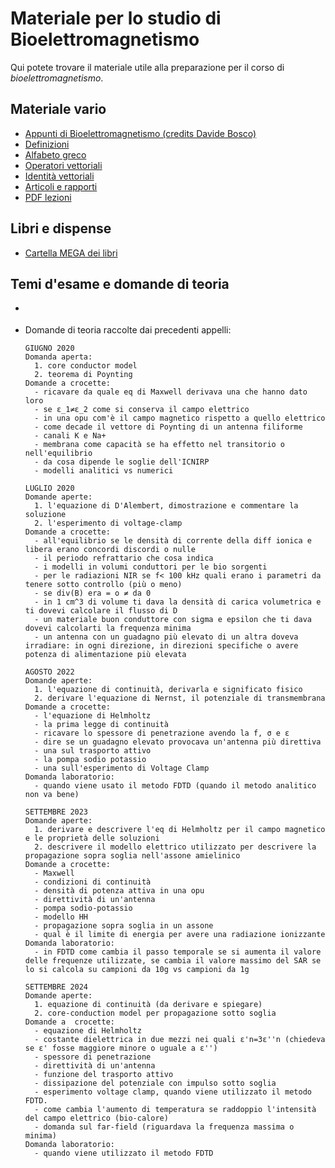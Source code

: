 # Materiale per lo studio di Bioelettromagnetismo

Qui potete trovare il materiale utile alla preparazione per il corso di _bioelettromagnetismo_.

## Materiale vario
- [Appunti di Bioelettromagnetismo (credits Davide Bosco)](</Dati/Studio/III_Anno/BEM/Materiale_vario/Appunti BEM (credits Davide Bosco).pdf>)
- [Definizioni](/Dati/Studio/III_Anno/BEM/Materiale_vario/definitions.pdf)
- [Alfabeto greco](/Dati/Studio/III_Anno/BEM/Materiale_vario/alfabeto_greco.pdf)
- [Operatori vettoriali](/Dati/Studio/III_Anno/BEM/Materiale_vario/vector_operators.pdf)
- [Identità vettoriali](/Dati/Studio/III_Anno/BEM/Materiale_vario/vector_identities.pdf)
- [Articoli e rapporti](/Dati/Studio/III_Anno/BEM/Materiale_vario/Articoli%20e%20rapporti)
- [PDF lezioni](/Dati/Studio/III_Anno/BEM/Materiale_vario/PDF%20lezioni)

## Libri e dispense
- [Cartella MEGA dei libri](https://mega.nz/folder/UoFGlY5S#oEVruDxA9Xnk5nulPOrXMw/folder/kgtlTLBb)

## Temi d'esame e domande di teoria
- []()
- Domande di teoria raccolte dai precedenti appelli:

  ```
  GIUGNO 2020
  Domanda aperta:
    1. core conductor model
    2. teorema di Poynting
  Domande a crocette:
    - ricavare da quale eq di Maxwell derivava una che hanno dato loro
    - se ε_1≠ε_2 come si conserva il campo elettrico
    - in una opu com'è il campo magnetico rispetto a quello elettrico
    - come decade il vettore di Poynting di un antenna filiforme
    - canali K e Na+
    - membrana come capacità se ha effetto nel transitorio o nell'equilibrio
    - da cosa dipende le soglie dell'ICNIRP
    - modelli analitici vs numerici

  LUGLIO 2020
  Domande aperte:
    1. l'equazione di D'Alembert, dimostrazione e commentare la soluzione
    2. l'esperimento di voltage-clamp
  Domande a crocette:
    - all'equilibrio se le densità di corrente della diff ionica e libera erano concordi discordi o nulle
    - il periodo refrattario che cosa indica
    - i modelli in volumi conduttori per le bio sorgenti
    - per le radiazioni NIR se f< 100 kHz quali erano i parametri da tenere sotto controllo (più o meno)
    - se div(B) era = o ≠ da 0
    - in 1 cm^3 di volume ti dava la densità di carica volumetrica e ti dovevi calcolare il flusso di D
    - un materiale buon conduttore con sigma e epsilon che ti dava dovevi calcolarti la frequenza minima
    - un antenna con un guadagno più elevato di un altra doveva irradiare: in ogni direzione, in direzioni specifiche o avere potenza di alimentazione più elevata
  
  AGOSTO 2022
  Domande aperte: 
    1. l'equazione di continuità, derivarla e significato fisico
    2. derivare l'equazione di Nernst, il potenziale di transmembrana
  Domande a crocette: 
    - l'equazione di Helmholtz
    - la prima legge di continuità 
    - ricavare lo spessore di penetrazione avendo la f, σ e ε
    - dire se un guadagno elevato provocava un'antenna più direttiva 
    - una sul trasporto attivo
    - la pompa sodio potassio 
    - una sull'esperimento di Voltage Clamp 
  Domanda laboratorio:
    - quando viene usato il metodo FDTD (quando il metodo analitico non va bene) 
  
  SETTEMBRE 2023
  Domande aperte: 
    1. derivare e descrivere l'eq di Helmholtz per il campo magnetico e le proprietà delle soluzioni
    2. descrivere il modello elettrico utilizzato per descrivere la propagazione sopra soglia nell'assone amielinico
  Domande a crocette: 
    - Maxwell
    - condizioni di continuità
    - densità di potenza attiva in una opu 
    - direttività di un'antenna 
    - pompa sodio-potassio 
    - modello HH 
    - propagazione sopra soglia in un assone 
    - qual è il limite di energia per avere una radiazione ionizzante
  Domanda laboratorio:
    - in FDTD come cambia il passo temporale se si aumenta il valore delle frequenze utilizzate, se cambia il valore massimo del SAR se lo si calcola su campioni da 10g vs campioni da 1g
  
  SETTEMBRE 2024
  Domande aperte: 
    1. equazione di continuità (da derivare e spiegare)
    2. core-conduction model per propagazione sotto soglia
  Domande a  crocette: 
    - equazione di Helmholtz 
    - costante dielettrica in due mezzi nei quali ε'n=3ε''n (chiedeva se ε' fosse maggiore minore o uguale a ε'')
    - spessore di penetrazione 
    - direttività di un'antenna
    - funzione del trasporto attivo 
    - dissipazione del potenziale con impulso sotto soglia 
    - esperimento voltage clamp, quando viene utilizzato il metodo FDTD. 
    - come cambia l'aumento di temperatura se raddoppio l'intensità del campo elettrico (bio-calore) 
    - domanda sul far-field (riguardava la frequenza massima o minima)
  Domanda laboratorio: 
    - quando viene utilizzato il metodo FDTD
  ``` 
